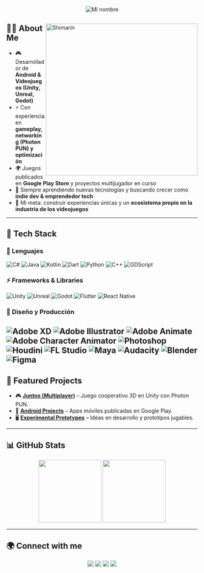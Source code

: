 <p align="center">
  <picture>
    <!-- Imagen para modo oscuro -->
    <source srcset="https://i.imgur.com/Qchb2UP.png" media="(prefers-color-scheme: dark)" />
    <!-- Imagen para modo claro -->
    <source srcset="https://i.imgur.com/5rlhspN.png" media="(prefers-color-scheme: light)" />
    <!-- Fallback (por si no soporta prefers-color-scheme) -->
    <img src="https://i.imgur.com/Qchb2UP.png" alt="Mi nombre" />
  </picture>
</p>

<div>

<img align="right" width="400" alt="Shimarin" src="https://i.imgur.com/NguDuud_d.jpeg?maxwidth=520&shape=thumb&fidelity=high"/>

## 🧑‍💻 About Me
- 🎮 Desarrollador de **Android & Videojuegos (Unity, Unreal, Godot)**  
- ⚡ Con experiencia en **gameplay, networking (Photon PUN) y optimización**  
- 🌍 Juegos publicados en **Google Play Store** y proyectos multijugador en curso  
- 🚀 Siempre aprendiendo nuevas tecnologías y buscando crecer como **indie dev & emprendedor tech**  
- 🎯 Mi meta: construir experiencias únicas y un **ecosistema propio en la industria de los videojuegos**  


--------------

## 🚀 Tech Stack
### 🎯 Lenguajes
![C#](https://img.shields.io/badge/c%23-%23239120.svg?style=for-the-badge&logo=c-sharp&logoColor=white)
![Java](https://img.shields.io/badge/java-%23ED8B00.svg?style=for-the-badge&logo=java&logoColor=white)
![Kotlin](https://img.shields.io/badge/Kotlin-7F52FF.svg?style=for-the-badge&logo=kotlin&logoColor=white)
![Dart](https://img.shields.io/badge/Dart-0175C2.svg?style=for-the-badge&logo=dart&logoColor=white)
![Python](https://img.shields.io/badge/Python-3776AB.svg?style=for-the-badge&logo=python&logoColor=white)
![C++](https://img.shields.io/badge/C%2B%2B-00599C.svg?style=for-the-badge&logo=c%2B%2B&logoColor=white)
![GDScript](https://img.shields.io/badge/GDScript-478CBF.svg?style=for-the-badge&logo=godot-engine&logoColor=white)

### ⚡ Frameworks & Libraries
![Unity](https://img.shields.io/badge/Unity-100000?style=for-the-badge&logo=unity&logoColor=white)
![Unreal](https://img.shields.io/badge/Unreal%20Engine-313131?style=for-the-badge&logo=unrealengine&logoColor=white)
![Godot](https://img.shields.io/badge/Godot-478CBF?style=for-the-badge&logo=godot-engine&logoColor=white)
![Flutter](https://img.shields.io/badge/Flutter-02569B.svg?style=for-the-badge&logo=flutter&logoColor=white)
![React Native](https://img.shields.io/badge/react_native-%2320232a.svg?style=for-the-badge&logo=react&logoColor=%2361DAFB)

### 🎨 Diseño y Producción
![Adobe XD](https://img.shields.io/badge/Adobe%20XD-FF61F6.svg?style=for-the-badge&logo=adobe%20xd&logoColor=white)
![Adobe Illustrator](https://img.shields.io/badge/Adobe%20Illustrator-FF9A00.svg?style=for-the-badge&logo=adobe%20illustrator&logoColor=white)
![Adobe Animate](https://img.shields.io/badge/Adobe%20Animate-FF0000.svg?style=for-the-badge&logo=adobe%20animate&logoColor=white)
![Adobe Character Animator](https://img.shields.io/badge/Adobe%20Character%20Animator-FF61F6.svg?style=for-the-badge&logo=adobe%20creative%20cloud&logoColor=white)
![Photoshop](https://img.shields.io/badge/Adobe%20Photoshop-31A8FF.svg?style=for-the-badge&logo=adobe%20photoshop&logoColor=white)
![Houdini](https://img.shields.io/badge/Houdini-FF4713.svg?style=for-the-badge&logo=houdini&logoColor=white)
![FL Studio](https://img.shields.io/badge/FL%20Studio-ffb000.svg?style=for-the-badge&logo=flstudio&logoColor=white)
![Maya](https://img.shields.io/badge/Autodesk%20Maya-37A5CC.svg?style=for-the-badge&logo=autodesk&logoColor=white)
![Audacity](https://img.shields.io/badge/Audacity-0000CC.svg?style=for-the-badge&logo=audacity&logoColor=white)
![Blender](https://img.shields.io/badge/Blender-F5792A.svg?style=for-the-badge&logo=blender&logoColor=white)
![Figma](https://img.shields.io/badge/Figma-F24E1E.svg?style=for-the-badge&logo=figma&logoColor=white)
---

## 📂 Featured Projects
- 🎮 [**Juntos (Multiplayer)**](#) – Juego cooperativo 3D en Unity con Photon PUN.  
- 📱 [**Android Projects**](#) – Apps móviles publicadas en Google Play.  
- 🖥️ [**Experimental Prototypes**](#) – Ideas en desarrollo y prototipos jugables.  

---

## 📊 GitHub Stats
<p align="center">
  <img src="https://github-readme-stats.vercel.app/api?username=tu-usuario&show_icons=true&theme=radical" height="165"/>
  <img src="https://github-readme-stats.vercel.app/api/top-langs/?username=tu-usuario&layout=compact&theme=radical" height="165"/>
</p>

---

## 🌍 Connect with me
<p align="center">
  <a href="https://www.youtube.com/@Dev_AndresM"><img src="https://img.shields.io/badge/YouTube-FF0000?style=for-the-badge&logo=youtube&logoColor=white"/></a>
  <a href="https://www.tiktok.com/@dev_andresm"><img src="https://img.shields.io/badge/TikTok-000000?style=for-the-badge&logo=tiktok&logoColor=white"/></a>
  <a href="https://www.facebook.com/profile.php?id=61557724624800"><img src="https://img.shields.io/badge/Facebook-1877F2?style=for-the-badge&logo=facebook&logoColor=white"/></a>
  <a href="https://www.instagram.com/dev_andresm/"><img src="https://img.shields.io/badge/Instagram-E4405F?style=for-the-badge&logo=instagram&logoColor=white"/></a>
</p>

